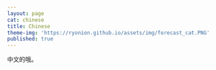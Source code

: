 ```yaml
---
layout: page
cat: chinese
title: Chinese
theme-img: 'https://ryonion.github.io/assets/img/forecast_cat.PNG'
published: true
---
```


中文的哦。
